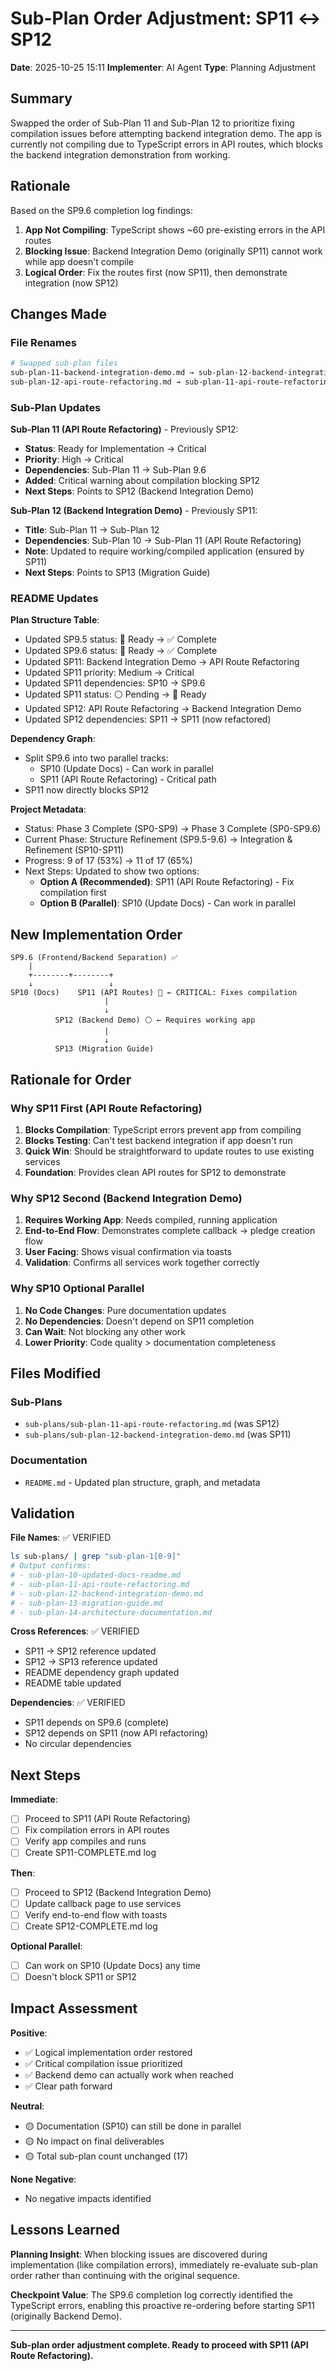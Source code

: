 # Sub-Plan Order Adjustment: SP11 ↔ SP12

**Date**: 2025-10-25 15:11
**Implementer**: AI Agent
**Type**: Planning Adjustment

## Summary

Swapped the order of Sub-Plan 11 and Sub-Plan 12 to prioritize fixing compilation issues before attempting backend integration demo. The app is currently not compiling due to TypeScript errors in API routes, which blocks the backend integration demonstration from working.

## Rationale

Based on the SP9.6 completion log findings:

1. **App Not Compiling**: TypeScript shows ~60 pre-existing errors in the API routes
2. **Blocking Issue**: Backend Integration Demo (originally SP11) cannot work while app doesn't compile
3. **Logical Order**: Fix the routes first (now SP11), then demonstrate integration (now SP12)

## Changes Made

### File Renames

```bash
# Swapped sub-plan files
sub-plan-11-backend-integration-demo.md → sub-plan-12-backend-integration-demo.md
sub-plan-12-api-route-refactoring.md → sub-plan-11-api-route-refactoring.md
```

### Sub-Plan Updates

**Sub-Plan 11 (API Route Refactoring)** - Previously SP12:
- **Status**: Ready for Implementation → Critical
- **Priority**: High → Critical  
- **Dependencies**: Sub-Plan 11 → Sub-Plan 9.6
- **Added**: Critical warning about compilation blocking SP12
- **Next Steps**: Points to SP12 (Backend Integration Demo)

**Sub-Plan 12 (Backend Integration Demo)** - Previously SP11:
- **Title**: Sub-Plan 11 → Sub-Plan 12
- **Dependencies**: Sub-Plan 10 → Sub-Plan 11 (API Route Refactoring)
- **Note**: Updated to require working/compiled application (ensured by SP11)
- **Next Steps**: Points to SP13 (Migration Guide)

### README Updates

**Plan Structure Table**:
- Updated SP9.5 status: 🔵 Ready → ✅ Complete
- Updated SP9.6 status: 🔵 Ready → ✅ Complete
- Updated SP11: Backend Integration Demo → API Route Refactoring
- Updated SP11 priority: Medium → Critical
- Updated SP11 dependencies: SP10 → SP9.6
- Updated SP11 status: ⚪ Pending → 🔵 Ready
- Updated SP12: API Route Refactoring → Backend Integration Demo
- Updated SP12 dependencies: SP11 → SP11 (now refactored)

**Dependency Graph**:
- Split SP9.6 into two parallel tracks:
  - SP10 (Update Docs) - Can work in parallel
  - SP11 (API Route Refactoring) - Critical path
- SP11 now directly blocks SP12

**Project Metadata**:
- Status: Phase 3 Complete (SP0-SP9) → Phase 3 Complete (SP0-SP9.6)
- Current Phase: Structure Refinement (SP9.5-9.6) → Integration & Refinement (SP10-SP11)
- Progress: 9 of 17 (53%) → 11 of 17 (65%)
- Next Steps: Updated to show two options:
  - **Option A (Recommended)**: SP11 (API Route Refactoring) - Fix compilation first
  - **Option B (Parallel)**: SP10 (Update Docs) - Can work in parallel

## New Implementation Order

```
SP9.6 (Frontend/Backend Separation) ✅
    |
    +--------+--------+
    ↓                 ↓
SP10 (Docs)    SP11 (API Routes) 🔵 ← CRITICAL: Fixes compilation
                     |
                     ↓
          SP12 (Backend Demo) ⚪ ← Requires working app
                     |
                     ↓
          SP13 (Migration Guide)
```

## Rationale for Order

### Why SP11 First (API Route Refactoring)
1. **Blocks Compilation**: TypeScript errors prevent app from compiling
2. **Blocks Testing**: Can't test backend integration if app doesn't run
3. **Quick Win**: Should be straightforward to update routes to use existing services
4. **Foundation**: Provides clean API routes for SP12 to demonstrate

### Why SP12 Second (Backend Integration Demo)
1. **Requires Working App**: Needs compiled, running application
2. **End-to-End Flow**: Demonstrates complete callback → pledge creation flow
3. **User Facing**: Shows visual confirmation via toasts
4. **Validation**: Confirms all services work together correctly

### Why SP10 Optional Parallel
1. **No Code Changes**: Pure documentation updates
2. **No Dependencies**: Doesn't depend on SP11 completion
3. **Can Wait**: Not blocking any other work
4. **Lower Priority**: Code quality > documentation completeness

## Files Modified

### Sub-Plans
- `sub-plans/sub-plan-11-api-route-refactoring.md` (was SP12)
- `sub-plans/sub-plan-12-backend-integration-demo.md` (was SP11)

### Documentation
- `README.md` - Updated plan structure, graph, and metadata

## Validation

**File Names**: ✅ VERIFIED
```bash
ls sub-plans/ | grep "sub-plan-1[0-9]"
# Output confirms:
# - sub-plan-10-updated-docs-readme.md
# - sub-plan-11-api-route-refactoring.md
# - sub-plan-12-backend-integration-demo.md
# - sub-plan-13-migration-guide.md
# - sub-plan-14-architecture-documentation.md
```

**Cross References**: ✅ VERIFIED
- SP11 → SP12 reference updated
- SP12 → SP13 reference updated
- README dependency graph updated
- README table updated

**Dependencies**: ✅ VERIFIED
- SP11 depends on SP9.6 (complete)
- SP12 depends on SP11 (now API refactoring)
- No circular dependencies

## Next Steps

**Immediate**:
- [ ] Proceed to SP11 (API Route Refactoring)
- [ ] Fix compilation errors in API routes
- [ ] Verify app compiles and runs
- [ ] Create SP11-COMPLETE.md log

**Then**:
- [ ] Proceed to SP12 (Backend Integration Demo)
- [ ] Update callback page to use services
- [ ] Verify end-to-end flow with toasts
- [ ] Create SP12-COMPLETE.md log

**Optional Parallel**:
- [ ] Can work on SP10 (Update Docs) any time
- [ ] Doesn't block SP11 or SP12

## Impact Assessment

**Positive**:
- ✅ Logical implementation order restored
- ✅ Critical compilation issue prioritized
- ✅ Backend demo can actually work when reached
- ✅ Clear path forward

**Neutral**:
- 🟡 Documentation (SP10) can still be done in parallel
- 🟡 No impact on final deliverables
- 🟡 Total sub-plan count unchanged (17)

**None Negative**:
- No negative impacts identified

## Lessons Learned

**Planning Insight**: When blocking issues are discovered during implementation (like compilation errors), immediately re-evaluate sub-plan order rather than continuing with the original sequence.

**Checkpoint Value**: The SP9.6 completion log correctly identified the TypeScript errors, enabling this proactive re-ordering before starting SP11 (originally Backend Demo).

---

**Sub-plan order adjustment complete. Ready to proceed with SP11 (API Route Refactoring).**




